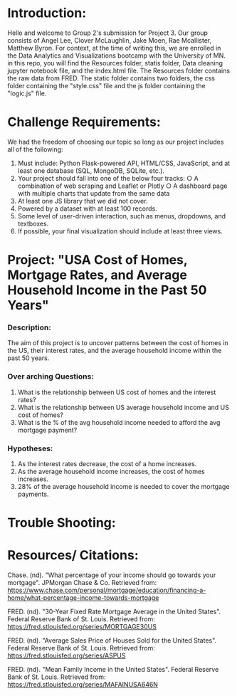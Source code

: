 # Introduction:

Hello and welcome to Group 2's submission for Project 3. Our group consists of Angel Lee, Clover McLaughlin, Jake Moen, Rae Mcallister, Matthew Byron. For context, at the time of writing this, we are enrolled in the Data Analytics and Visualizations bootcamp with the University of MN. in this repo, you will find the Resources folder, statis folder, Data cleaning jupyter notebook file, and the index.html file. The Resources folder contains the raw data from FRED. The static folder contains two folders, the css folder containing the "style.css" file and the js folder containing the "logic.js" file. 

# Challenge Requirements: 

We had the freedom of choosing our topic so long as our project includes all of the following:

1. Must include: Python Flask-powered API, HTML/CSS, JavaScript, and at least one database (SQL, MongoDB, SQLite, etc.). 
2. Your project should fall into one of the below four tracks: 
○ A combination of web scraping and Leaflet or Plotly 
○ A dashboard page with multiple charts that update from the same data 
3. At least one JS library that we did not cover. 
4. Powered by a dataset with at least 100 records. 
5. Some level of user-driven interaction, such as menus, dropdowns, and textboxes. 
6. If possible, your final visualization should include at least three views. 

# Project: "USA Cost of Homes, Mortgage Rates, and Average Household Income in the Past 50 Years"

### Description: 
The aim of this project is to uncover patterns between the cost of homes in the US, their interest rates, and the average household income within the past 50 years.

### Over arching Questions: 

1. What is the relationship between US cost of homes and the interest rates?
2. What is the relationship between US average household income and US cost of homes?
3. What is the % of the avg household income needed to afford the avg mortgage payment?

### Hypotheses:

1. As the interest rates decrease, the cost of a home increases. 
2. As the average household income increases, the cost of homes increases.
3. 28% of the average household income is needed to cover the mortgage payments.

# Trouble Shooting:

# Resources/ Citations:

Chase. (nd). "What percentage of your income should go towards your mortgage". JPMorgan Chase & Co. Retrieved from: https://www.chase.com/personal/mortgage/education/financing-a-home/what-percentage-income-towards-mortgage

FRED. (nd). "30-Year Fixed Rate Mortgage Average in the United States". Federal Reserve Bank of St. Louis. Retrieved from: https://fred.stlouisfed.org/series/MORTGAGE30US

FRED. (nd). "Average Sales Price of Houses Sold for the United States". Federal Reserve Bank of St. Louis. Retrieved from: https://fred.stlouisfed.org/series/ASPUS

FRED. (nd). "Mean Family Income in the United States". Federal Reserve Bank of St. Louis. Retrieved from: https://fred.stlouisfed.org/series/MAFAINUSA646N 

